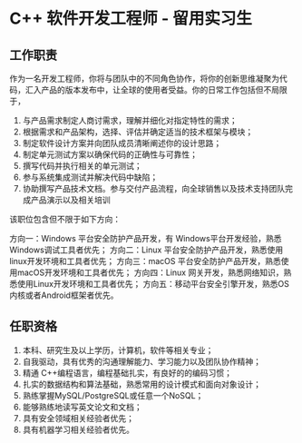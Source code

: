 # C++ 软件开发工程师 - 留用实习生


## 工作职责

作为一名开发工程师，你将与团队中的不同角色协作，将你的创新思维凝聚为代码，汇入产品的版本发布中，让全球的使用者受益。你的日常工作包括但不局限于，

1. 与产品需求制定人商讨需求，理解并细化对指定特性的需求；
2. 根据需求和产品架构，选择、评估并确定适当的技术框架与模块；
3. 制定软件设计方案并向团队成员清晰阐述你的设计思路；
4. 制定单元测试方案以确保代码的正确性与可靠性；
5. 撰写代码并执行相关的单元测试；
6. 参与系统集成测试并解决代码中缺陷；
7. 协助撰写产品技术文档。参与交付产品流程，向全球销售以及技术支持团队完成产品演示以及相关培训

该职位包含但不限于如下方向：

方向一：Windows 平台安全防护产品开发，有 Windows平台开发经验，熟悉Windows调试工具者优先；
方向二：Linux 平台安全防护产品开发，熟悉使用linux开发环境和工具者优先；
方向三：macOS 平台安全防护产品开发，熟悉使用macOS开发环境和工具者优先；
方向四：Linux 网关开发，熟悉网络知识，熟悉使用Linux开发环境和工具者优先；
方向五：移动平台安全引擎开发，熟悉OS内核或者Android框架者优先。


## 任职资格

1. 本科、研究生及以上学历，计算机，软件等相关专业；
2. 自我驱动，具有优秀的沟通理解能力、学习能力以及团队协作精神；
3. 精通 C++编程语言，编程基础扎实，有良好的的编码习惯；
4. 扎实的数据结构和算法基础，熟悉常用的设计模式和面向对象设计；
5. 熟练掌握MySQL/PostgreSQL或任意一个NoSQL；
6. 能够熟练地读写英文论文和文档；
7. 具有安全领域相关经验者优先；
8. 具有机器学习相关经验者优先。